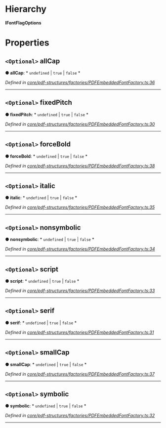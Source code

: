 

# Hierarchy

**IFontFlagOptions**

# Properties

<a id="allcap"></a>

## `<Optional>` allCap

**● allCap**: * `undefined` &#124; `true` &#124; `false`
*

*Defined in [core/pdf-structures/factories/PDFEmbeddedFontFactory.ts:36](https://github.com/Hopding/pdf-lib/blob/21a2bec/src/core/pdf-structures/factories/PDFEmbeddedFontFactory.ts#L36)*

___
<a id="fixedpitch"></a>

## `<Optional>` fixedPitch

**● fixedPitch**: * `undefined` &#124; `true` &#124; `false`
*

*Defined in [core/pdf-structures/factories/PDFEmbeddedFontFactory.ts:30](https://github.com/Hopding/pdf-lib/blob/21a2bec/src/core/pdf-structures/factories/PDFEmbeddedFontFactory.ts#L30)*

___
<a id="forcebold"></a>

## `<Optional>` forceBold

**● forceBold**: * `undefined` &#124; `true` &#124; `false`
*

*Defined in [core/pdf-structures/factories/PDFEmbeddedFontFactory.ts:38](https://github.com/Hopding/pdf-lib/blob/21a2bec/src/core/pdf-structures/factories/PDFEmbeddedFontFactory.ts#L38)*

___
<a id="italic"></a>

## `<Optional>` italic

**● italic**: * `undefined` &#124; `true` &#124; `false`
*

*Defined in [core/pdf-structures/factories/PDFEmbeddedFontFactory.ts:35](https://github.com/Hopding/pdf-lib/blob/21a2bec/src/core/pdf-structures/factories/PDFEmbeddedFontFactory.ts#L35)*

___
<a id="nonsymbolic"></a>

## `<Optional>` nonsymbolic

**● nonsymbolic**: * `undefined` &#124; `true` &#124; `false`
*

*Defined in [core/pdf-structures/factories/PDFEmbeddedFontFactory.ts:34](https://github.com/Hopding/pdf-lib/blob/21a2bec/src/core/pdf-structures/factories/PDFEmbeddedFontFactory.ts#L34)*

___
<a id="script"></a>

## `<Optional>` script

**● script**: * `undefined` &#124; `true` &#124; `false`
*

*Defined in [core/pdf-structures/factories/PDFEmbeddedFontFactory.ts:33](https://github.com/Hopding/pdf-lib/blob/21a2bec/src/core/pdf-structures/factories/PDFEmbeddedFontFactory.ts#L33)*

___
<a id="serif"></a>

## `<Optional>` serif

**● serif**: * `undefined` &#124; `true` &#124; `false`
*

*Defined in [core/pdf-structures/factories/PDFEmbeddedFontFactory.ts:31](https://github.com/Hopding/pdf-lib/blob/21a2bec/src/core/pdf-structures/factories/PDFEmbeddedFontFactory.ts#L31)*

___
<a id="smallcap"></a>

## `<Optional>` smallCap

**● smallCap**: * `undefined` &#124; `true` &#124; `false`
*

*Defined in [core/pdf-structures/factories/PDFEmbeddedFontFactory.ts:37](https://github.com/Hopding/pdf-lib/blob/21a2bec/src/core/pdf-structures/factories/PDFEmbeddedFontFactory.ts#L37)*

___
<a id="symbolic"></a>

## `<Optional>` symbolic

**● symbolic**: * `undefined` &#124; `true` &#124; `false`
*

*Defined in [core/pdf-structures/factories/PDFEmbeddedFontFactory.ts:32](https://github.com/Hopding/pdf-lib/blob/21a2bec/src/core/pdf-structures/factories/PDFEmbeddedFontFactory.ts#L32)*

___

